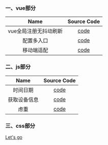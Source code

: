 ### 一、vue部分
Name | Source Code
:-:|:-:
vue全局注册无抖动刷新 | [code](https://github.com/Givingcode/Work-summary/blob/master/src/%E5%85%A8%E5%B1%80%E6%B3%A8%E5%86%8C%E6%97%A0%E6%8A%96%E5%8A%A8%E5%88%B7%E6%96%B0.vue)
配置多入口 | [code](https://github.com/Givingcode/Work-summary/blob/master/src/vue%E9%85%8D%E7%BD%AE%E5%A4%9A%E5%85%A5%E5%8F%A3.md)
移动端适配 | [code](https://github.com/Givingcode/Work-summary/blob/master/src/%E7%A7%BB%E5%8A%A8%E7%AB%AF%E9%80%82%E9%85%8D.md)
### 二、js部分
Name | Source Code
:-:|:-:
时间日期 | [code](https://github.com/Givingcode/Work-summary/blob/master/src/%E6%97%B6%E9%97%B4%E6%97%A5%E6%9C%9F.md)
获取设备信息 | [code](https://github.com/Givingcode/Work-summary/blob/master/src/js%E8%8E%B7%E5%8F%96%E6%B5%8F%E8%A7%88%E5%99%A8%E4%BF%A1%E6%81%AF.js)
虑重 | [code](https://github.com/Givingcode/Work-summary/blob/master/src/%E8%99%91%E9%87%8D.md)
### 三、css部分
[Let's go](https://github.com/Givingcode/Work-summary/blob/master/doc/css-summary.md)
